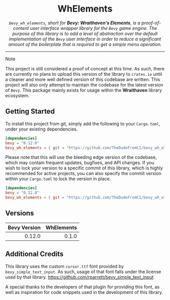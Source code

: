 <div align="center">
<h1>WhElements</h1>
<p><i><code>bevy_wh_elements</code>, short for <b>Bevy: Wraithaven's Elements</b>, is a proof-of-content user interface wrapper library for the <code>Bevy</code> game engine. The purpose of this library is to add a level of abstraction over the default implementation of the <code>Bevy</code> user interface in order to reduce a significant amount of the boilerplate that is required to get a simple menu operation.</i></p>
</div>

---

> [!NOTE]
> This project is still considered a proof of concept at this time. As such, there are currently no plans to upload this version of the library to `crates.io` until a cleaner and more well defined version of this codebase are written. This project will also only attempt to maintain the codebase for the latest version of `Bevy`. This package mainly exists for usage within the **Wraithaven** library ecosystem.

## Getting Started

To install this project from git, simply add the following to your `Cargo.toml`, under your existing dependencies.

```toml
[dependencies]
bevy = "0.12.0"
bevy_wh_elements = { git = "https://github.com/TheDudeFromCI/bevy_wh_elements" }
```

Please note that this will use the bleeding edge version of the codebase, which may contain frequent updates, bugfixes, and API changes. If you wish to lock your version to a specific commit of this library, which is highly recommended for active projects, you can also specify the commit version within your `Cargo.toml` to lock the version in place.

```toml
[dependencies]
bevy = "0.12.0"
bevy_wh_elements = { git = "https://github.com/TheDudeFromCI/bevy_wh_elements", rev = "a636f9e" }
```

## Versions

| Bevy Version | WhElements |
| -----------: | ---------: |
|       0.12.0 |      0.1.0 |

## Additional Credits

This library uses the custom `cursor.ttf` font provided by `bevy_simple_text_input`. As such, usage of that font falls under the license used by that library.
<https://github.com/rparrett/bevy_simple_text_input>

A special thanks to the developers of that plugin for providing this font, as well as inspiration for code snippets used in the development of this library.
